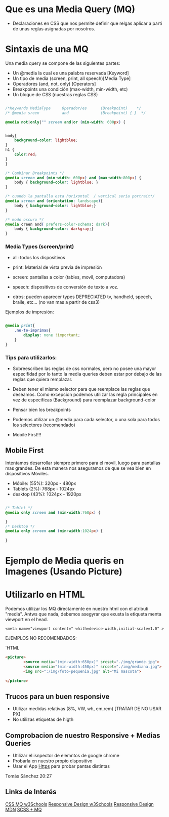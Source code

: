 # Que es una Media Query (MQ)

- Declaraciones en CSS que nos permite definir que relgas aplicar a parti de unas reglas asignadas por nosotros.

# Sintaxis de una MQ

Una media query se compone de las siguientes partes:
- Un @media la cual es una palabra reservada [Keyword]
- Un tipo de media (screen, print, all speech)[Media Type]
- Operadores (and, not, only) [Operators]
- Breakpoints una condición (max-width, min-width, etc)
-  Un bloque de CSS (nuestras reglas CSS)


```css

/*Keywords MediaType     Operador/es      (Breakpoint)    */
/* @media sreen          and              (Breakpoint) { }  */

@media not|only|"" screen and|or (min-width: 600px) {


body{
    background-color: lightblue;
}
h1 {
    color:red;
}
}

/* Combinar Breakpoints */
@media screen and (min-width: 600px) and (max-width:800px) {
    body { background-color: lightblue; }
}

/* cuando la pantalla esta horixontal  / vertical seria portrait*/
@media screen and (orientation: landscape){
    body { background-color: lightblue;}
}

/* modo oscuro */
@media creen and( prefers-color-schema: dark){
    body { background-color: darkgray;}
}

```

### Media Types (screen/print)

- all: todos los dispositivos
-  print: Material de vista previa de impresión
-  screen: pantallas a color (tables, movil, computadora)


- speech: dispositivos de conversión de texto a voz.
- otros: pueden aparecer types DEPRECIATED tv, handheld, speech, braile, etc... (no van mas a partir de css3)

Ejemplos de impresión:
```css

@media print{
    .no-te-imprimas{
        display: none !important;
    }
}
```

### Tips para utilizarlos:

- Sobreescriben las reglas de css normales, pero no posee una mayor especifidad por lo tanto la media queries deben estar por debajo de las reglas que quiera remplazar.
- Deben tener el mismo selector para que reemplace las reglas que deseamos. Como excepcion podemos utilizar las regla principales en vez de especificas (Background) para reemplazar background-color
- Pensar bien los breakpoints
- Podemos utilizar un @media para cada selector, o una sola para todos los selectores (recomendado)

- Mobile First!!!

## Mobile First
Intentamos desarrollar  siempre primero para el movil,  luego para pantallas mas grandes. De esta manera nos aseguramos de que se vea bien en dispositivos Móviles.


- Móbile: (55%): 320px - 480px
- Tablets (2%): 768px - 1024px
- desktop (43%): 1024px - 1920px


```css

/* Tablet */
@media only screen and (min-width:768px) {

}
/* Desktop */
@media only screen and (min-width:1024px) {
    
}
```

# Ejemplo de Media queris en Imagenes (Usando Picture)

# Utilizarlo en HTML    
Podemos utilizar los MQ directamente  en nuestro html con el atributi "media". Antws que nada, debemos asegyrar que exusta la etiqueta menta viewport en el head.

`<meta name="viewport content=" whith=device-width,initial-scale=1.0" > `

EJEMPLOS NO RECOMENDADOS:

`HTML
 <link rel="stylesheet" media="sscreen and(main-widtgh)" href="./CSS/estilos.css">



```html
<picture>
        <source media="(min-width:650px)" srcset="./img/grande.jpg">
        <source media="(min-width:450px)" srcset="./img/mediana.jpg">
        <img src=":/img/foto-pequenia.jpg" alt="Mi mascota">
        
</picture>

```
## Trucos para un buen responsive

- Utilizar medidas relativas (8%, VW, wh, em,rem) [TRATAR DE NO USAR PX]
- No utilizas etiquetas de higth

## Comprobacion de nuestro Responsive + Medias Queries

- Utilizar el isnpector de elemntos de google chrome
- Probarla en nuestro propio dispositivo 
- Usar el App [Https](https://responsively.app) para probar pantas distintas

Tomás Sánchez
20:27
## Links de Interés

[CSS MQ w3Schools](https://www.w3schools.com/css/css3_mediaqueries.asp)
[Responsive Design w3Schools](https://www.w3schools.com/css/css_rwd_mediaqueries.asp)
[Responsive Design MDN](https://developer.mozilla.org/en-US/docs/Learn/CSS/CSS_layout/Media_queries)
[SCSS + MQ](https://www.freecodecamp.org/news/learn-css-media-queries-by-building-projects/)



